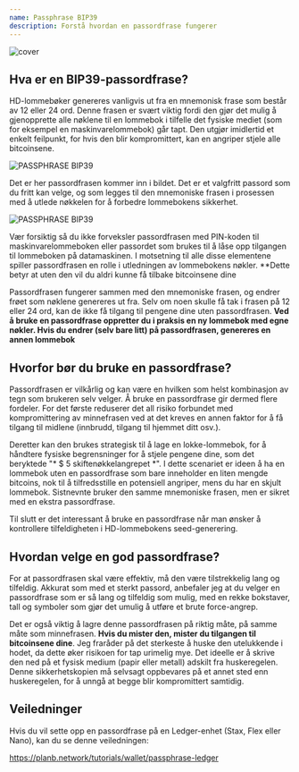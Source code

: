 ```yaml
---
name: Passphrase BIP39
description: Forstå hvordan en passordfrase fungerer
---
```

![cover](assets/cover.webp)

## Hva er en BIP39-passordfrase?

HD-lommebøker genereres vanligvis ut fra en mnemonisk frase som består av 12 eller 24 ord. Denne frasen er svært viktig fordi den gjør det mulig å gjenopprette alle nøklene til en lommebok i tilfelle det fysiske mediet (som for eksempel en maskinvarelommebok) går tapt. Den utgjør imidlertid et enkelt feilpunkt, for hvis den blir kompromittert, kan en angriper stjele alle bitcoinsene.

![PASSPHRASE BIP39](assets/notext/01.webp)

Det er her passordfrasen kommer inn i bildet. Det er et valgfritt passord som du fritt kan velge, og som legges til den mnemoniske frasen i prosessen med å utlede nøkkelen for å forbedre lommebokens sikkerhet.

![PASSPHRASE BIP39](assets/notext/02.webp)

Vær forsiktig så du ikke forveksler passordfrasen med PIN-koden til maskinvarelommeboken eller passordet som brukes til å låse opp tilgangen til lommeboken på datamaskinen. I motsetning til alle disse elementene spiller passordfrasen en rolle i utledningen av lommebokens nøkler. **Dette betyr at uten den vil du aldri kunne få tilbake bitcoinsene dine

Passordfrasen fungerer sammen med den mnemoniske frasen, og endrer frøet som nøklene genereres ut fra. Selv om noen skulle få tak i frasen på 12 eller 24 ord, kan de ikke få tilgang til pengene dine uten passordfrasen. **Ved å bruke en passordfrase oppretter du i praksis en ny lommebok med egne nøkler. Hvis du endrer (selv bare litt) på passordfrasen, genereres en annen lommebok**

## Hvorfor bør du bruke en passordfrase?

Passordfrasen er vilkårlig og kan være en hvilken som helst kombinasjon av tegn som brukeren selv velger. Å bruke en passordfrase gir dermed flere fordeler. For det første reduserer det all risiko forbundet med kompromittering av minnefrasen ved at det kreves en annen faktor for å få tilgang til midlene (innbrudd, tilgang til hjemmet ditt osv.).

Deretter kan den brukes strategisk til å lage en lokke-lommebok, for å håndtere fysiske begrensninger for å stjele pengene dine, som det beryktede "* $ 5 skiftenøkkelangrepet *". I dette scenariet er ideen å ha en lommebok uten en passordfrase som bare inneholder en liten mengde bitcoins, nok til å tilfredsstille en potensiell angriper, mens du har en skjult lommebok. Sistnevnte bruker den samme mnemoniske frasen, men er sikret med en ekstra passordfrase.

Til slutt er det interessant å bruke en passordfrase når man ønsker å kontrollere tilfeldigheten i HD-lommebokens seed-generering.

## Hvordan velge en god passordfrase?

For at passordfrasen skal være effektiv, må den være tilstrekkelig lang og tilfeldig. Akkurat som med et sterkt passord, anbefaler jeg at du velger en passordfrase som er så lang og tilfeldig som mulig, med en rekke bokstaver, tall og symboler som gjør det umulig å utføre et brute force-angrep.

Det er også viktig å lagre denne passordfrasen på riktig måte, på samme måte som minnefrasen. **Hvis du mister den, mister du tilgangen til bitcoinsene dine**. Jeg fraråder på det sterkeste å huske den utelukkende i hodet, da dette øker risikoen for tap urimelig mye. Det ideelle er å skrive den ned på et fysisk medium (papir eller metall) adskilt fra huskeregelen. Denne sikkerhetskopien må selvsagt oppbevares på et annet sted enn huskeregelen, for å unngå at begge blir kompromittert samtidig.

## Veiledninger

Hvis du vil sette opp en passordfrase på en Ledger-enhet (Stax, Flex eller Nano), kan du se denne veiledningen:

https://planb.network/tutorials/wallet/passphrase-ledger